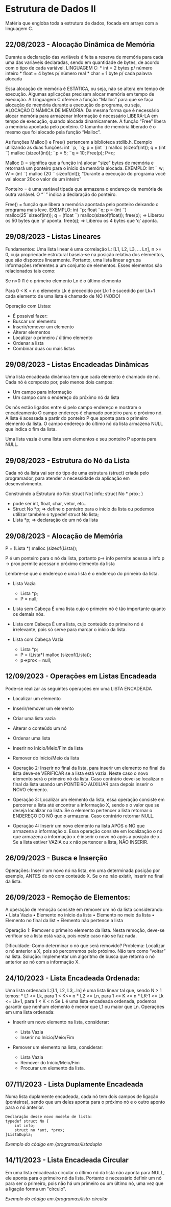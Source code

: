 # Estrutura de Dados II
Matéria que engloba toda a estrutura de dados, focada em arrays com a linguagem C.

## 22/08/2023 - Alocação Dinâmica de Memória
Durante a declaração das variáveis é feita a reserva de memória para cada uma das variáveis declaradas, sendo em quantidade de bytes, de acordo com o tipo de cada variável.
LINGUAGEM C:
    * int = 2 bytes p/ número inteiro
    * float = 4 bytes p/ número real
    * char = 1 byte p/ cada palavra alocada

Essa alocação de memória é ESTÁTICA, ou seja, não se altera em tempo de execução.
Algumas aplicações precisam alocar memória em tempo de execução. A Linguagem C oferece a função “Malloc” para que se faça alocação de memória durante a execução do programa, ou seja, ALOCAÇÃO DINÂMICA DE MEMÓRIA.
Da mesma forma que é necessário alocar memória para armazenar informação é necessário LIBERÁ-LA em tempo de execução, quando alocada dinamicamente.
A função “Free” libera a memória apontada pelo ponteiro. O tamanho de memória liberado é o mesmo que foi alocado pela função “Malloc”.

As funções Malloc() e Free() pertencem a biblioteca stdlib.h.
Exemplo utilizando as duas funções:
int ¨p, ¨q;
p = (int ¨) malloc (sizeof(int));
q = (int ¨) malloc (sizeof(int));
¨p = 5;
¨q = 10;
Free(p);
P=q;

Malloc () = significa que a função irá alocar "size" bytes de memória e retornará um ponteiro para o início da memória alocada.
EXEMPLO: 
Int ¨ w;
W = (int ¨) malloc (20 ¨ sizeof(int));
“Durante a execução do programa você vai alocar 20x o valor de um inteiro”

Ponteiro = é uma variável tipada que armazena o endereço de memória de outra variável. O “¨” indica a declaração do ponteiro.

Free() = função que libera a memória apontada pelo ponteiro deixando o programa mais leve.
EXEMPLO: 
int  ¨p;
float ¨q;
p = (int ¨) malloc(25¨sizeof(int));
q = (float ¨) malloc(sizeof(float));
free(p);   => Liberou os 50 bytes que ‘p’ aponta.
free(q);   => Liberou os 4 bytes que ‘q’ aponta.

## 29/08/2023 - Listas Lineares
Fundamentos: 
Uma lista linear é uma correlação L: [L1, L2, L3, ... Ln], n >= 0, cuja propriedade estrutural baseia-se na posição relativa dos elementos, que são dispostos linearmente. Portanto, uma lista linear agrupa informações referentes a um conjunto de elementos. Esses elementos são relacionados tais como:

Se n>0 l1 é o primeiro elemento
	Ln é o último elemento

Para 0 < K < n o elemento Lk é precedido por Lk-1 e sucedido por Lk+1 cada elemento de uma lista é chamado de NÓ (NODO)

Operação com Listas:
* É possível fazer:
* Buscar um elemento
* Inserir/remover um elemento
* Alterar elementos
* Localizar o primeiro / último elemento
* Ordenar a lista
* Combinar duas ou mais listas

## 29/08/2023 - Listas Encadeadas Dinâmicas
Uma lista encadeada dinâmica tem que cada elemento é chamado de nó. Cada nó é composto por, pelo menos dois campos:
* Um campo para informação
* Um campo com o endereço do próximo nó da lista

Os nós estão ligados entre si pelo campo endereço e mostram o encadeamento
O campo endereço é chamado ponteiro para o próximo nó. A lista é acessada a partir do ponteiro P que aponta para o primeiro elemento da lista. O campo endereço do último nó da lista armazena NULL que indica o fim da lista.

Uma lista vazia é uma lista sem elementos e seu ponteiro P aponta para NULL.

## 29/08/2023 - Estrutura do Nó da Lista
Cada nó da lista vai ser do tipo de uma estrutura (struct) criada pelo programador, para atender a necessidade da aplicação em desenvolvimento.

Construindo a Estrutura do Nó:
struct No{
	<tipo> info;
	struct No * prox;
}

* <tipo> pode ser int, float, char, vetor, etc..
* Struct No *p; => define o ponteiro para o início da lista ou podemos utilizar também o typedef struct No lista;
* Lista *p; => declaração de um nó da lista

## 29/08/2023 - Alocação de Memória
P = (Lista *) malloc (sizeof(Lista));

P é um ponteiro para o nó da lista, portanto
p-> info permite acessa a info
p -> prox permite acessar o próximo elemento da lista

Lembre-se que o endereço e uma lista é o endereço do primeiro da lista.

* Lista Vazia
    * Lista *p;
    * P = null;

* Lista sem Cabeça
É uma lista cujo o primeiro nó é tão importante quanto os demais nós.

* Lista com Cabeça
É uma lista, cujo conteúdo do primeiro nó é irrelevante, pois só serve para marcar o início da lista.

* Lista com Cabeça Vazia
    * Lista *p;
    * P = (Lista*) malloc (sizeof(Lista));
    * p->prox = null;

## 12/09/2023 - Operações em Listas Encadeada
Pode-se realizar as seguintes operações em uma LISTA ENCADEADA
* Localizar um elemento
* Inserir/remover um elemento
* Criar uma lista vazia
* Alterar o conteúdo um nó
* Ordenar uma lista
* Inserir no Início/Meio/Fim da lista
* Remover do Início/Meio da lista

* Operação 2: Inserir no final da lista, para inserir um elemento no final da lista deve-se VERIFICAR se a lista está vazia. Neste caso o novo elemento será o primeiro nó da lista. Caso contrário deve-se localizar o final da lista usando um PONTEIRO AUXILIAR para depois inserir o NOVO elemento.

* Operação 3: Localizar um elemento da lista, essa operação consiste em percorrer a lista até encontrar a informação X, sendo x o valor que se deseja localizar na lista. Se o elemento pertencer a lista retornar o ENDEREÇO DO NÓ que o armazena. Caso contrário retornar NULL.

* Operação 4: Inserir um novo elemento na lista APÓS o NÓ que armazena a informação x. Essa operação consiste em localização o nó que armazena a informação x é inserir o novo nó após a posição de x. Se a lista estiver VAZIA ou x não pertencer a lista, NÃO INSERIR.

## 26/09/2023 - Busca e Inserção
Operações: Inserir um novo nó na lista, em uma determinada posição por exemplo, ANTES do nó com conteúdo X. Se o no não existir, inserir no final da lista.

## 26/09/2023 - Remoção de Elementos:
A operação de remoção consiste em remover um nó da lista considerando:
•	Lista Vazia
•	Elemento no início da lista
•	Elemento no meio da lista
•	Elemento no final da list
•	Elemento não pertence a lista

Operação 1: Remover o primeiro elemento da lista. Nesta remoção, deve-se verificar se a lista está vazia, pois neste caso não se faz nada. 

Dificuldade: Como determinar o nó que será removido?
Problema: Localizar o nó anterior a X,  pois só percorremos pelo próximo. Não tem como “voltar” na lista.
Solução: Implementar um algoritmo de busca que retorna o nó anterior ao nó com a informação X. 

## 24/10/2023 - Lista Encadeada Ordenada:
Uma lista ordenada L:[L1, L2, L3,..ln] é uma lista linear tal que, sendo N > 1 temos:
    * L1 <= Lk, para 1 < K<= n
    * L2 <= Ln, para 1 <= K <= n
    * LK-1 <= Lk <= Lk+1, para 1 < K < n
Se L é uma lista encadeada ordenada, podemos garantir que nenhum elemento é menor que L1 ou maior que Ln.
Operações em uma lista ordenada:
* Inserir um novo elemento na lista, considerar:
    * Lista Vazia
    * Inserir no Início/Meio/Fim

* Remover um elemento na lista, considerar:
    * Lista Vazia
    * Remover do Início/Meio/Fim
    * Procurar um elemento da lista.

## 07/11/2023 - Lista Duplamente Encadeada 
Numa lista duplamente encadeada, cada nó tem dois campos de ligação (ponteiros), sendo que um deles aponta para o próximo nó e o outro aponto para o nó anterior.
```
Declaração desse novo modelo de lista:
typedef struct No {
    int info;
	struct no *ant, *prox;
}ListaDupla;
```
*Exemplo do código em /programas/listadupla*

## 14/11/2023 - Lista Encadeada Circular
Em uma lista encadeada circular o último nó da lista não aponta para NULL, ele aponta para o primeiro nó da lista. Portanto é necessário definir um nó para ser o primeiro, pois não há um primeiro ou um último nó, uma vez que a ligação forma um "círculo". 

*Exemplo do código em /programas/lista-circular*











